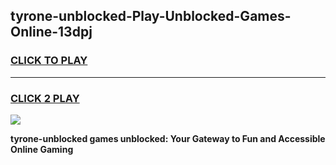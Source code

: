 
## tyrone-unblocked-Play-Unblocked-Games-Online-13dpj
<h3>
<a href="https://premium76.site?title=tyrone-unblocked&ref=25A">CLICK TO PLAY</a></h3>
<hr>

<h3>
<a href="https://premium76.site?title=tyrone-unblocked&ref=25A">CLICK 2 PLAY</a>
  
</h3>

<a href="https://premium76.site?title=tyrone-unblocked&ref=25A"><img src="https://clearcache.store/games.png"></a>


**tyrone-unblocked games unblocked: Your Gateway to Fun and Accessible Online Gaming**
